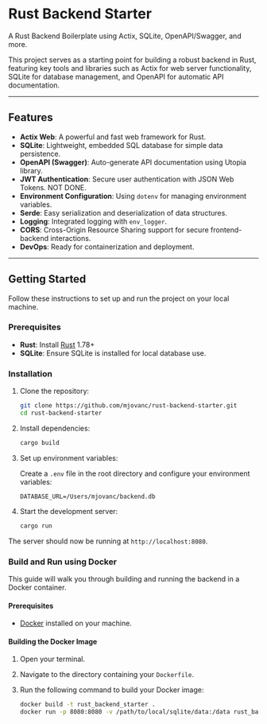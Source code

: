 # Rust Backend Starter

A Rust Backend Boilerplate using Actix, SQLite, OpenAPI/Swagger, and more.

This project serves as a starting point for building a robust backend in Rust, featuring key tools and libraries such as Actix for web server functionality, SQLite for database management, and OpenAPI for automatic API documentation.

---

## Features

- **Actix Web**: A powerful and fast web framework for Rust.
- **SQLite**: Lightweight, embedded SQL database for simple data persistence.
- **OpenAPI (Swagger)**: Auto-generate API documentation using Utopia library.
- **JWT Authentication**: Secure user authentication with JSON Web Tokens. NOT DONE.
- **Environment Configuration**: Using `dotenv` for managing environment variables.
- **Serde**: Easy serialization and deserialization of data structures.
- **Logging**: Integrated logging with `env_logger`.
- **CORS**: Cross-Origin Resource Sharing support for secure frontend-backend interactions.
- **DevOps**: Ready for containerization and deployment.

---

## Getting Started

Follow these instructions to set up and run the project on your local machine.

### Prerequisites

- **Rust**: Install [Rust](https://www.rust-lang.org/tools/install) 1.78+
- **SQLite**: Ensure SQLite is installed for local database use.

### Installation

1. Clone the repository:

    ```bash
    git clone https://github.com/mjovanc/rust-backend-starter.git
    cd rust-backend-starter
    ```

2. Install dependencies:

    ```bash
    cargo build
    ```

3. Set up environment variables:

   Create a `.env` file in the root directory and configure your environment variables:

    ```env
    DATABASE_URL=/Users/mjovanc/backend.db
    ```

5. Start the development server:

    ```bash
    cargo run
    ```

The server should now be running at `http://localhost:8080`.

### Build and Run using Docker

This guide will walk you through building and running the backend in a Docker container.

#### Prerequisites

- [Docker](https://www.docker.com/get-started) installed on your machine.

#### Building the Docker Image

1. Open your terminal.
2. Navigate to the directory containing your `Dockerfile`.
3. Run the following command to build your Docker image:

   ```bash
   docker build -t rust_backend_starter .
   docker run -p 8080:8080 -v /path/to/local/sqlite/data:/data rust_backend_starter
   ```